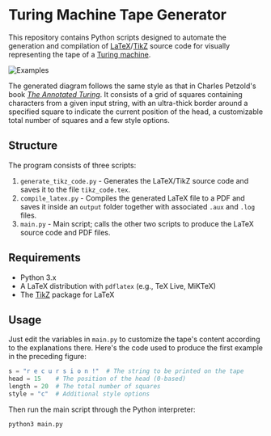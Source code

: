 # Turing Machine Tape Generator

This repository contains Python scripts designed to automate the generation and compilation of [LaTeX](https://en.wikipedia.org/wiki/LaTeX)/[TikZ](https://en.wikipedia.org/wiki/PGF/TikZ) source code for visually representing the tape of a [Turing machine](https://en.wikipedia.org/wiki/Turing_machine).


![Examples](examples.png)


The generated diagram follows the same style as that in Charles Petzold's book [_The Annotated Turing_](https://www.charlespetzold.com/books/). It consists of a grid of squares containing characters from a given input string, with an ultra-thick border around a specified square to indicate the current position of the head, a customizable total number of squares and a few style options.

## Structure

The program consists of three scripts:

1. `generate_tikz_code.py` - Generates the LaTeX/TikZ source code and saves it to the file `tikz_code.tex`.
2. `compile_latex.py` - Compiles the generated LaTeX file to a PDF and saves it inside an `output` folder together with associated `.aux` and `.log` files.
3. `main.py` - Main script; calls the other two scripts to produce the LaTeX source code and PDF files.

## Requirements

* Python 3.x
* A LaTeX distribution with `pdflatex` (e.g., TeX Live, MiKTeX)
* The [TikZ](https://en.wikipedia.org/wiki/PGF/TikZ) package for LaTeX

## Usage

Just edit the variables in `main.py` to customize the tape's content according to the explanations there. Here's the code used to produce the first example in the preceding figure:
```python
s = "r e c u r s i o n !"  # The string to be printed on the tape
head = 15    # The position of the head (0-based)
length = 20  # The total number of squares
style = "c"  # Additional style options
```

Then run the main script through the Python interpreter:
```bash
python3 main.py
```